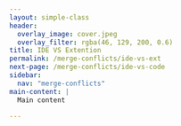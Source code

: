 ```yaml
---
layout: simple-class
header:
  overlay_image: cover.jpeg
  overlay_filter: rgba(46, 129, 200, 0.6)
title: IDE VS Extention
permalink: /merge-conflicts/ide-vs-ext
next-page: /merge-conflicts/ide-vs-code
sidebar:
  nav: "merge-conflicts"
main-content: |
  Main content

---
```

